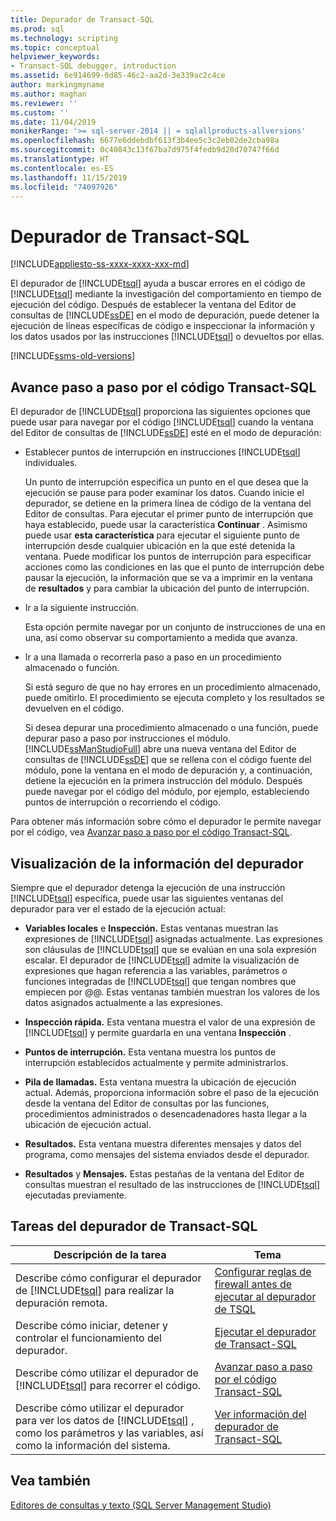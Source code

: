 ```yaml
---
title: Depurador de Transact-SQL
ms.prod: sql
ms.technology: scripting
ms.topic: conceptual
helpviewer_keywords:
- Transact-SQL debugger, introduction
ms.assetid: 6e914699-0d85-46c2-aa2d-3e339ac2c4ce
author: markingmyname
ms.author: maghan
ms.reviewer: ''
ms.custom: ''
ms.date: 11/04/2019
monikerRange: '>= sql-server-2014 || = sqlallproducts-allversions'
ms.openlocfilehash: 6677e6ddebdbf613f3b4ee5c3c2eb02de2cba98a
ms.sourcegitcommit: 0c40843c13f67ba7d975f4fedb9d20d70747f66d
ms.translationtype: HT
ms.contentlocale: es-ES
ms.lasthandoff: 11/15/2019
ms.locfileid: "74097926"
---
```

# <a name="transact-sql-debugger"></a>Depurador de Transact-SQL

[!INCLUDE[appliesto-ss-xxxx-xxxx-xxx-md](../../includes/appliesto-ss-xxxx-xxxx-xxx-md.md)]

El depurador de [!INCLUDE[tsql](../../includes/tsql-md.md)] ayuda a buscar errores en el código de [!INCLUDE[tsql](../../includes/tsql-md.md)] mediante la investigación del comportamiento en tiempo de ejecución del código. Después de establecer la ventana del Editor de consultas de [!INCLUDE[ssDE](../../includes/ssde-md.md)] en el modo de depuración, puede detener la ejecución de líneas específicas de código e inspeccionar la información y los datos usados por las instrucciones [!INCLUDE[tsql](../../includes/tsql-md.md)] o devueltos por ellas.

[!INCLUDE[ssms-old-versions](../../includes/ssms-old-versions.md)]

## <a name="stepping-through-transact-sql-code"></a>Avance paso a paso por el código Transact-SQL

El depurador de [!INCLUDE[tsql](../../includes/tsql-md.md)] proporciona las siguientes opciones que puede usar para navegar por el código [!INCLUDE[tsql](../../includes/tsql-md.md)] cuando la ventana del Editor de consultas de [!INCLUDE[ssDE](../../includes/ssde-md.md)] esté en el modo de depuración:

- Establecer puntos de interrupción en instrucciones [!INCLUDE[tsql](../../includes/tsql-md.md)] individuales.

    Un punto de interrupción especifica un punto en el que desea que la ejecución se pause para poder examinar los datos. Cuando inicie el depurador, se detiene en la primera línea de código de la ventana del Editor de consultas. Para ejecutar el primer punto de interrupción que haya establecido, puede usar la característica **Continuar** . Asimismo puede usar **esta característica** para ejecutar el siguiente punto de interrupción desde cualquier ubicación en la que esté detenida la ventana. Puede modificar los puntos de interrupción para especificar acciones como las condiciones en las que el punto de interrupción debe pausar la ejecución, la información que se va a imprimir en la ventana de **resultados** y para cambiar la ubicación del punto de interrupción.  

- Ir a la siguiente instrucción.  

    Esta opción permite navegar por un conjunto de instrucciones de una en una, así como observar su comportamiento a medida que avanza.  

- Ir a una llamada o recorrerla paso a paso en un procedimiento almacenado o función.  

    Si está seguro de que no hay errores en un procedimiento almacenado, puede omitirlo. El procedimiento se ejecuta completo y los resultados se devuelven en el código.  

    Si desea depurar una procedimiento almacenado o una función, puede depurar paso a paso por instrucciones el módulo. [!INCLUDE[ssManStudioFull](../../includes/ssmanstudiofull-md.md)] abre una nueva ventana del Editor de consultas de [!INCLUDE[ssDE](../../includes/ssde-md.md)] que se rellena con el código fuente del módulo, pone la ventana en el modo de depuración y, a continuación, detiene la ejecución en la primera instrucción del módulo. Después puede navegar por el código del módulo, por ejemplo, estableciendo puntos de interrupción o recorriendo el código.  

Para obtener más información sobre cómo el depurador le permite navegar por el código, vea [Avanzar paso a paso por el código Transact-SQL](../../relational-databases/scripting/step-through-transact-sql-code.md).  

## <a name="viewing-debugger-information"></a>Visualización de la información del depurador

Siempre que el depurador detenga la ejecución de una instrucción [!INCLUDE[tsql](../../includes/tsql-md.md)] específica, puede usar las siguientes ventanas del depurador para ver el estado de la ejecución actual:  

- **Variables locales** e **Inspección.** Estas ventanas muestran las expresiones de [!INCLUDE[tsql](../../includes/tsql-md.md)] asignadas actualmente. Las expresiones son cláusulas de [!INCLUDE[tsql](../../includes/tsql-md.md)] que se evalúan en una sola expresión escalar. El depurador de [!INCLUDE[tsql](../../includes/tsql-md.md)] admite la visualización de expresiones que hagan referencia a las variables, parámetros o funciones integradas de [!INCLUDE[tsql](../../includes/tsql-md.md)] que tengan nombres que empiecen por @@. Estas ventanas también muestran los valores de los datos asignados actualmente a las expresiones.  

- **Inspección rápida.** Esta ventana muestra el valor de una expresión de [!INCLUDE[tsql](../../includes/tsql-md.md)] y permite guardarla en una ventana **Inspección** .  

- **Puntos de interrupción.** Esta ventana muestra los puntos de interrupción establecidos actualmente y permite administrarlos.  

- **Pila de llamadas.** Esta ventana muestra la ubicación de ejecución actual. Además, proporciona información sobre el paso de la ejecución desde la ventana del Editor de consultas por las funciones, procedimientos administrados o desencadenadores hasta llegar a la ubicación de ejecución actual.  

- **Resultados.** Esta ventana muestra diferentes mensajes y datos del programa, como mensajes del sistema enviados desde el depurador.  

- **Resultados** y **Mensajes.** Estas pestañas de la ventana del Editor de consultas muestran el resultado de las instrucciones de [!INCLUDE[tsql](../../includes/tsql-md.md)] ejecutadas previamente.  

## <a name="transact-sql-debugger-tasks"></a>Tareas del depurador de Transact-SQL  

|Descripción de la tarea|Tema|  
|----------------------|-----------|  
|Describe cómo configurar el depurador de [!INCLUDE[tsql](../../includes/tsql-md.md)] para realizar la depuración remota.|[Configurar reglas de firewall antes de ejecutar al depurador de TSQL](../../relational-databases/scripting/configure-firewall-rules-before-running-the-tsql-debugger.md)|  
|Describe cómo iniciar, detener y controlar el funcionamiento del depurador.|[Ejecutar el depurador de Transact-SQL](../../relational-databases/scripting/run-the-transact-sql-debugger.md)|  
|Describe cómo utilizar el depurador de [!INCLUDE[tsql](../../includes/tsql-md.md)] para recorrer el código.|[Avanzar paso a paso por el código Transact-SQL](../../relational-databases/scripting/step-through-transact-sql-code.md)|  
|Describe cómo utilizar el depurador para ver los datos de [!INCLUDE[tsql](../../includes/tsql-md.md)] , como los parámetros y las variables, así como la información del sistema.|[Ver información del depurador de Transact-SQL](../../relational-databases/scripting/transact-sql-debugger-information.md)|  

## <a name="see-also"></a>Vea también

[Editores de consultas y texto &#40;SQL Server Management Studio&#41;](../../relational-databases/scripting/query-and-text-editors-sql-server-management-studio.md)
